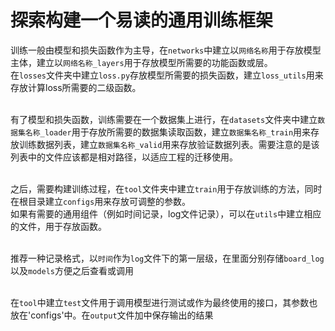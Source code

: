 探索构建一个易读的通用训练框架
===
训练一般由模型和损失函数作为主导，在`networks`中建立以`网络名称`用于存放模型主体，建立以`网络名称_layers`用于存放模型所需要的功能函数或层。<br>
在`losses`文件夹中建立`loss.py`存放模型所需要的损失函数，建立`loss_utils`用来存放计算loss所需要的二级函数。<br><br>

有了模型和损失函数，训练需要在一个数据集上进行，在`datasets`文件夹中建立`数据集名称_loader`用于存放所需要的数据集读取函数，建立`数据集名称_train`用来存放训练数据列表，建立`数据集名称_valid`用来存放验证数据列表。需要注意的是该列表中的文件应该都是相对路径，以适应工程的迁移使用。<br><br>

之后，需要构建训练过程，在`tool`文件夹中建立`train`用于存放训练的方法，同时在根目录建立`configs`用来存放可调整的参数。<br>
如果有需要的通用组件（例如时间记录，log文件记录），可以在`utils`中建立相应的文件，用于存放函数。<br><br>

推荐一种记录格式，以`时间`作为`log`文件下的第一层级，在里面分别存储`board_log`以及`models`方便之后查看或调用<br><br>

在`tool`中建立`test`文件用于调用模型进行测试或作为最终使用的接口，其参数也放在'configs'中。在`output`文件加中保存输出的结果<br>

